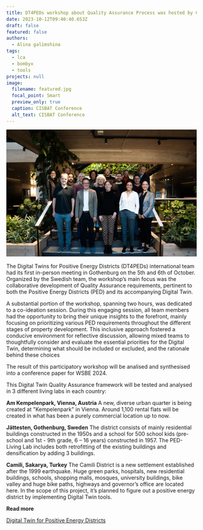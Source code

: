 ```yaml
---
title: DT4PEDs workshop about Quality Assurance Process was hosted by Chalmers
date: 2023-10-12T09:40:40.653Z
draft: false
featured: false
authors:
  - Alina galimshina
tags:
  - lca
  - bombyx
  - tools
projects: null
image:
  filename: featured.jpg
  focal_point: Smart
  preview_only: true
  caption: CISBAT Conference
  alt_text: CISBAT Conference
---
```

![](all-participants-5-6-october-2023_low-res.jpg)

The Digital Twins for Positive Energy Districts (DT4PEDs) international team had its first in-person meeting in Gothenburg on the 5th and 6th of October. Organized by the Swedish team, the workshop’s main focus was the collaborative development of Quality Assurance requirements, pertinent to both the Positive Energy Districts (PED) and its accompanying Digital Twin.

A substantial portion of the workshop, spanning two hours, was dedicated to a co-ideation session. During this engaging session, all team members had the opportunity to bring their unique insights to the forefront, mainly focusing on prioritizing various PED requirements throughout the different stages of property development. This inclusive approach fostered a conducive environment for reflective discussion, allowing mixed teams to thoughtfully consider and evaluate the essential priorities for the Digital Twin, determining what should be included or excluded, and the rationale behind these choices

The result of this participatory workshop will be analised and synthesised into a conference paper for WSBE 2024. 

This Digital Twin Quality Assurance framework will be tested and analysed in 3 different living labs in each country:

**Am Kempelenpark, Vienna, Austria**
A new, diverse urban quarter is being created at "Kempelenpark" in Vienna. Around 1,100 rental flats will be created in what has been a purely commercial location up to now. 

**Jättesten, Gothenburg, Sweden**
The district consists of mainly residential buildings constructed in the 1950s and a school for 500 school kids (pre-school and 1st - 9th grade, 6 – 16 years) constructed in 1957. The PED-Living Lab includes both retrofitting of the existing buildings and densification by adding 3 buildings. 

**Camili, Sakarya, Turkey**
The Camili District is a new settlement established after the 1999 earthquake. Huge green parks, hospitals, new residential buildings, schools, shopping malls, mosques, university buildings, bike valley and huge bike paths, highways and governor’s office are located here. In the scope of this project, it’s planned to figure out a positive energy district by implementing Digital Twin tools.

**Read more**

[Digital Twin for Positive Energy Districts](https://www.johannebergsciencepark.com/en/projects/digital-twin-positive-energy-districts#:~:text=The%20DigitalTwins4PEDs%20project%20wants%20to,balance%20in%20the%20entire%20process.)